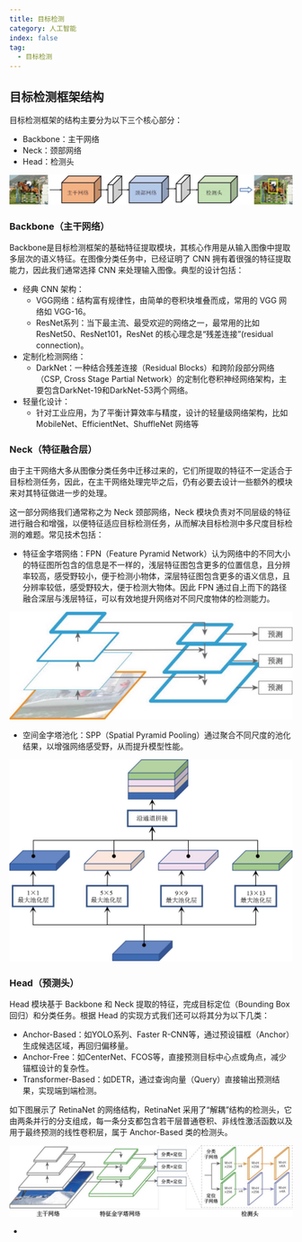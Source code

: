 ```yaml
---
title: 目标检测
category: 人工智能
index: false
tag:
  - 目标检测
---
```


## 目标检测框架结构

目标检测框架的结构主要分为以下三个核心部分：

+ Backbone：主干网络
+ Neck：颈部网络
+ Head：检测头

![image-20250310221418006](img/image-20250310221418006.png)

### Backbone（主干网络）

Backbone是目标检测框架的基础特征提取模块，其核心作用是从输入图像中提取多层次的语义特征。在图像分类任务中，已经证明了 CNN 拥有着很强的特征提取能力，因此我们通常选择 CNN 来处理输入图像。典型的设计包括：

+ 经典 CNN 架构：
  + VGG网络：结构富有规律性，由简单的卷积块堆叠而成，常用的 VGG 网络如 VGG-16。
  + ResNet系列：当下最主流、最受欢迎的网络之一，最常用的比如 ResNet50、ResNet101，ResNet 的核心理念是“残差连接”(residual connection)。
+ 定制化检测网络：
  + DarkNet：一种结合残差连接（Residual Blocks）和跨阶段部分网络（CSP, Cross Stage Partial Network）的定制化卷积神经网络架构，主要包含DarkNet-19和DarkNet-53两个网络。
+ 轻量化设计：
  + 针对工业应用，为了平衡计算效率与精度，设计的轻量级网络架构，比如 MobileNet、EfficientNet、ShuffleNet 网络等

### Neck（特征融合层）

由于主干网络大多从图像分类任务中迁移过来的，它们所提取的特征不一定适合于目标检测任务，因此，在主干网络处理完毕之后，仍有必要去设计一些额外的模块来对其特征做进一步的处理。

这一部分网络我们通常称之为 Neck 颈部网络，Neck 模块负责对不同层级的特征进行融合和增强，以便特征适应目标检测任务，从而解决目标检测中多尺度目标检测的难题。常见技术包括：

+ 特征金字塔网络：FPN（Feature Pyramid Network）认为网络中的不同大小的特征图所包含的信息是不一样的，浅层特征图包含更多的位置信息，且分辨率较高，感受野较小，便于检测小物体，深层特征图包含更多的语义信息，且分辨率较低，感受野较大，便于检测大物体。因此 FPN 通过自上而下的路径融合深层与浅层特征，可以有效地提升网络对不同尺度物体的检测能力。

![FPN 特征金字塔](img/image-20250309164007116.png)

+ 空间金字塔池化：SPP（Spatial Pyramid Pooling）通过聚合不同尺度的池化结果，以增强网络感受野，从而提升模型性能。

![SPP 空间金字塔池化](img/image-20250309165347124.png)

### Head（预测头）

Head 模块基于 Backbone 和 Neck 提取的特征，完成目标定位（Bounding Box回归）和分类任务。根据 Head 的实现方式我们还可以将其分为以下几类：

+ Anchor-Based：如YOLO系列、Faster R-CNN等，通过预设锚框（Anchor）生成候选区域，再回归偏移量。
+ Anchor-Free：如CenterNet、FCOS等，直接预测目标中心点或角点，减少锚框设计的复杂性。
+ Transformer-Based：如DETR，通过查询向量（Query）直接输出预测结果，实现端到端检测。

如下图展示了 RetinaNet 的网络结构，RetinaNet 采用了“解耦”结构的检测头，它由两条并行的分支组成，每一条分支都包含若干层普通卷积、非线性激活函数以及用于最终预测的线性卷积层，属于 Anchor-Based 类的检测头。

![RetinaNet 网络结构](img/image-20250309170351373.png)

+ 
